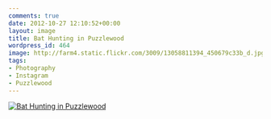 ```yaml
---
comments: true
date: 2012-10-27 12:10:52+00:00
layout: image
title: Bat Hunting in Puzzlewood
wordpress_id: 464
image: http://farm4.static.flickr.com/3009/13058811394_450679c33b_d.jpg
tags:
- Photography
- Instagram
- Puzzlewood
---
```


[![Bat Hunting in Puzzlewood][thm]][img]

[thm]: //farm4.static.flickr.com/3009/13058811394_450679c33b_d.jpg
[img]: //www.flickr.com/photos/richard-perry/13058811394/

